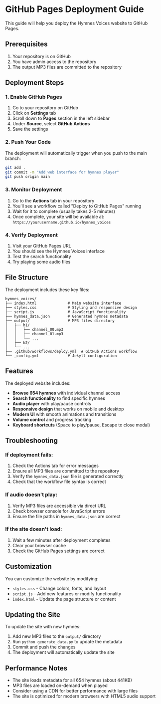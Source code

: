 # GitHub Pages Deployment Guide

This guide will help you deploy the Hymnes Voices website to GitHub Pages.

## Prerequisites

1. Your repository is on GitHub
2. You have admin access to the repository
3. The output MP3 files are committed to the repository

## Deployment Steps

### 1. Enable GitHub Pages

1. Go to your repository on GitHub
2. Click on **Settings** tab
3. Scroll down to **Pages** section in the left sidebar
4. Under **Source**, select **GitHub Actions**
5. Save the settings

### 2. Push Your Code

The deployment will automatically trigger when you push to the main branch:

```bash
git add .
git commit -m "Add web interface for hymnes player"
git push origin main
```

### 3. Monitor Deployment

1. Go to the **Actions** tab in your repository
2. You'll see a workflow called "Deploy to GitHub Pages" running
3. Wait for it to complete (usually takes 2-5 minutes)
4. Once complete, your site will be available at:
   `https://yourusername.github.io/hymnes_voices`

### 4. Verify Deployment

1. Visit your GitHub Pages URL
2. You should see the Hymnes Voices interface
3. Test the search functionality
4. Try playing some audio files

## File Structure

The deployment includes these key files:

```
hymnes_voices/
├── index.html              # Main website interface
├── styles.css              # Styling and responsive design
├── script.js               # JavaScript functionality
├── hymnes_data.json        # Generated hymnes metadata
├── output/                 # MP3 files directory
│   ├── h1/
│   │   ├── channel_00.mp3
│   │   ├── channel_01.mp3
│   │   └── ...
│   ├── h2/
│   └── ...
├── .github/workflows/deploy.yml  # GitHub Actions workflow
└── _config.yml             # Jekyll configuration
```

## Features

The deployed website includes:

- **Browse 654 hymnes** with individual channel access
- **Search functionality** to find specific hymnes
- **Audio player** with play/pause controls
- **Responsive design** that works on mobile and desktop
- **Modern UI** with smooth animations and transitions
- **Volume control** and progress tracking
- **Keyboard shortcuts** (Space to play/pause, Escape to close modal)

## Troubleshooting

### If deployment fails:

1. Check the Actions tab for error messages
2. Ensure all MP3 files are committed to the repository
3. Verify the `hymnes_data.json` file is generated correctly
4. Check that the workflow file syntax is correct

### If audio doesn't play:

1. Verify MP3 files are accessible via direct URL
2. Check browser console for JavaScript errors
3. Ensure the file paths in `hymnes_data.json` are correct

### If the site doesn't load:

1. Wait a few minutes after deployment completes
2. Clear your browser cache
3. Check the GitHub Pages settings are correct

## Customization

You can customize the website by modifying:

- `styles.css` - Change colors, fonts, and layout
- `script.js` - Add new features or modify functionality
- `index.html` - Update the page structure or content

## Updating the Site

To update the site with new hymnes:

1. Add new MP3 files to the `output/` directory
2. Run `python generate_data.py` to update the metadata
3. Commit and push the changes
4. The deployment will automatically update the site

## Performance Notes

- The site loads metadata for all 654 hymnes (about 441KB)
- MP3 files are loaded on-demand when played
- Consider using a CDN for better performance with large files
- The site is optimized for modern browsers with HTML5 audio support
